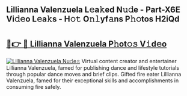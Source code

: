 ## Lillianna Valenzuela L𝚎a𝚔ed N𝚞𝚍e - Part-X6E Vi𝚍𝚎o L𝚎a𝚔s - H𝚘𝚝 O𝚗𝚕yf𝚊ns P𝚑𝚘tos H2iQd

# <h2><a href="http://kf5w9v.oniu.top/?m=Lillianna+Valenzuela">🔗👉 🔴 Lillianna Valenzuela P𝚑ot𝚘𝚜 V𝚒d𝚎o</a></h2>

[![Lillianna Valenzuela Nu𝚍e𝚜](https://i.imgur.com/0qMVB7G.gif)](http://kf5w9v.oniu.top/?m=Lillianna+Valenzuela)
Virtual content creator and entertainer Lillianna Valenzuela, famed for publishing dance and lifestyle tutorials through popular dance moves and brief clips. Gifted fire eater Lillianna Valenzuela, famed for their exceptional skills and accomplishments in consuming fire safely.  
